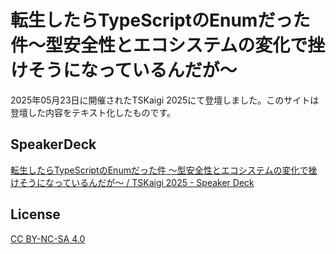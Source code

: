 # 転生したら​TypeScriptの​Enumだった​件～型​安全性と​エコシステムの​変化で​挫けそうになっているんだが​～

2025年05月23日に開催されたTSKaigi 2025にて登壇しました。このサイトは登壇した内容をテキスト化したものです。

## SpeakerDeck

[転生したら​TypeScriptの​Enumだった​件 ～型​安全性と​エコシステムの​変化で​挫けそうになっているんだが​～ / TSKaigi 2025 - Speaker Deck](https://speakerdeck.com/yamanoku/tskaigi-2025)

## License

[CC BY-NC-SA 4.0](./LICENSE)

